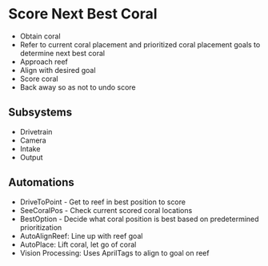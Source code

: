 # Score Next Best Coral
* Obtain coral
* Refer to current coral placement and prioritized coral placement goals to determine next best coral
* Approach reef
* Align with desired goal
* Score coral
* Back away so as not to undo score
## Subsystems
* Drivetrain
* Camera
* Intake
* Output
## Automations
* DriveToPoint - Get to reef in best position to score
* SeeCoralPos - Check current scored coral locations
* BestOption - Decide what coral position is best based on predetermined prioritization
* AutoAlignReef: Line up with reef goal
* AutoPlace: Lift coral, let go of coral
* Vision Processing: Uses AprilTags to align to goal on reef